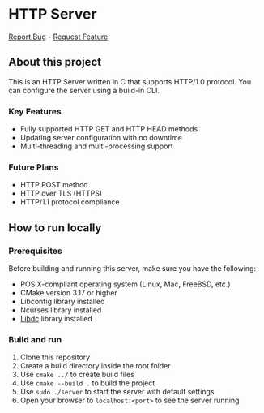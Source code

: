 # HTTP Server
[Report Bug](https://github.com/agoryelov/COMP4981_HTTP/issues) - [Request Feature](https://github.com/agoryelov/COMP4981_HTTP/issues)

## About this project
This is an HTTP Server written in C that supports HTTP/1.0 protocol. You can configure the server using a build-in CLI.

### Key Features
* Fully supported HTTP GET and HTTP HEAD methods
* Updating server configuration with no downtime
* Multi-threading and multi-processing support

### Future Plans
* HTTP POST method
* HTTP over TLS (HTTPS)
* HTTP/1.1 protocol compliance

## How to run locally

### Prerequisites
Before building and running this server, make sure you have the following:
* POSIX-compliant operating system (Linux, Mac, FreeBSD, etc.)
* CMake version 3.17 or higher
* Libconfig library installed
* Ncurses library installed
* [Libdc](https://github.com/darcy-bcit/libdc) library installed

### Build and run
1. Clone this repository
1. Create a build directory inside the root folder
1. Use `cmake ../` to create build files
1. Use `cmake --build .` to build the project
1. Use `sudo ./server` to start the server with default settings
1. Open your browser to `localhost:<port>` to see the server running
